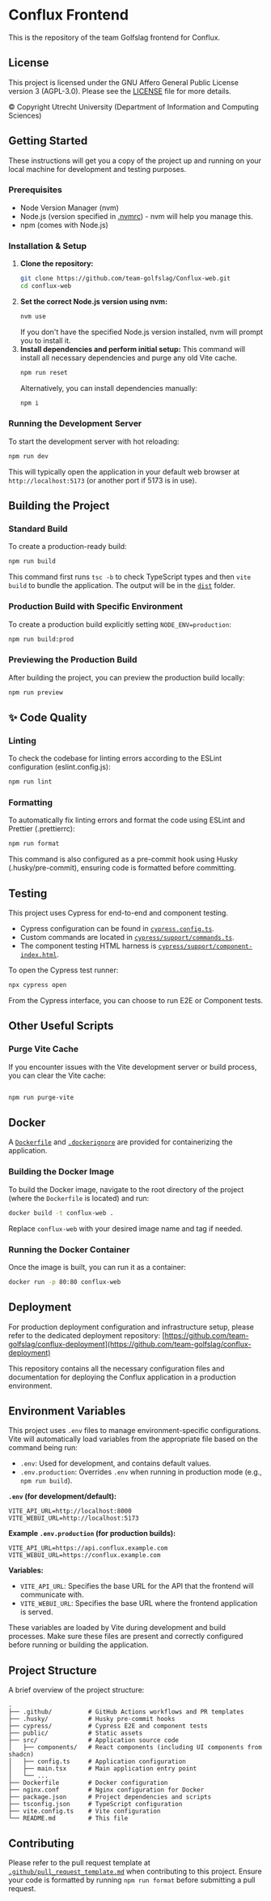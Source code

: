 # Conflux Frontend

This is the repository of the team Golfslag frontend for Conflux.

## License

This project is licensed under the GNU Affero General Public License version 3 (AGPL-3.0). Please see the [LICENSE](LICENSE) file for more details.

© Copyright Utrecht University (Department of Information and Computing Sciences)

## Getting Started

These instructions will get you a copy of the project up and running on your local machine for development and testing purposes.

### Prerequisites

- Node Version Manager (nvm)
- Node.js (version specified in [.nvmrc](.nvmrc)) - nvm will help you manage this.
- npm (comes with Node.js)

### Installation & Setup

1.  **Clone the repository:**
    ```sh
    git clone https://github.com/team-golfslag/Conflux-web.git
    cd conflux-web
    ```
2.  **Set the correct Node.js version using nvm:**
    ```sh
    nvm use
    ```
    If you don't have the specified Node.js version installed, nvm will prompt you to install it.
3.  **Install dependencies and perform initial setup:**
    This command will install all necessary dependencies and purge any old Vite cache.
    ```sh
    npm run reset
    ```
    Alternatively, you can install dependencies manually:
    ```sh
    npm i
    ```

### Running the Development Server

To start the development server with hot reloading:

```sh
npm run dev
```

This will typically open the application in your default web browser at `http://localhost:5173` (or another port if 5173 is in use).

## Building the Project

### Standard Build

To create a production-ready build:

```sh
npm run build
```

This command first runs `tsc -b` to check TypeScript types and then `vite build` to bundle the application. The output will be in the [`dist`](dist) folder.

### Production Build with Specific Environment

To create a production build explicitly setting `NODE_ENV=production`:

```sh
npm run build:prod
```

### Previewing the Production Build

After building the project, you can preview the production build locally:

```sh
npm run preview
```

## ✨ Code Quality

### Linting

To check the codebase for linting errors according to the ESLint configuration (eslint.config.js):

```sh
npm run lint
```

### Formatting

To automatically fix linting errors and format the code using ESLint and Prettier (.prettierrc):

```sh
npm run format
```

This command is also configured as a pre-commit hook using Husky (.husky/pre-commit), ensuring code is formatted before committing.

## Testing

This project uses Cypress for end-to-end and component testing.

- Cypress configuration can be found in [`cypress.config.ts`](cypress.config.ts).
- Custom commands are located in [`cypress/support/commands.ts`](cypress/support/commands.ts).
- The component testing HTML harness is [`cypress/support/component-index.html`](cypress/support/component-index.html).

To open the Cypress test runner:

```sh
npx cypress open
```

From the Cypress interface, you can choose to run E2E or Component tests.

## Other Useful Scripts

### Purge Vite Cache

If you encounter issues with the Vite development server or build process, you can clear the Vite cache:

```sh

npm run purge-vite
```

## Docker

A [`Dockerfile`](Dockerfile) and [`.dockerignore`](.dockerignore) are provided for containerizing the application.

### Building the Docker Image

To build the Docker image, navigate to the root directory of the project (where the `Dockerfile` is located) and run:

```sh
docker build -t conflux-web .
```

Replace `conflux-web` with your desired image name and tag if needed.

### Running the Docker Container

Once the image is built, you can run it as a container:

```sh
docker run -p 80:80 conflux-web
```

## Deployment

For production deployment configuration and infrastructure setup, please refer to the dedicated deployment repository:
[https://github.com/team-golfslag/conflux-deployment](https://github.com/team-golfslag/conflux-deployment)

This repository contains all the necessary configuration files and documentation for deploying the Conflux application in a production environment.

## Environment Variables

This project uses `.env` files to manage environment-specific configurations. Vite will automatically load variables from the appropriate file based on the command being run:

- `.env`: Used for development, and contains default values.
- `.env.production`: Overrides `.env` when running in production mode (e.g., `npm run build`).

**`.env` (for development/default):**

```env
VITE_API_URL=http://localhost:8000
VITE_WEBUI_URL=http://localhost:5173
```

**Example `.env.production` (for production builds):**

```env
VITE_API_URL=https://api.conflux.example.com
VITE_WEBUI_URL=https://conflux.example.com
```

**Variables:**

- `VITE_API_URL`: Specifies the base URL for the API that the frontend will communicate with.
- `VITE_WEBUI_URL`: Specifies the base URL where the frontend application is served.

These variables are loaded by Vite during development and build processes. Make sure these files are present and correctly configured before running or building the application.

## Project Structure

A brief overview of the project structure:

```
.
├── .github/          # GitHub Actions workflows and PR templates
├── .husky/           # Husky pre-commit hooks
├── cypress/          # Cypress E2E and component tests
├── public/           # Static assets
├── src/              # Application source code
│   ├── components/   # React components (including UI components from shadcn)
│   ├── config.ts     # Application configuration
│   ├── main.tsx      # Main application entry point
│   └── ...
├── Dockerfile        # Docker configuration
├── nginx.conf        # Nginx configuration for Docker
├── package.json      # Project dependencies and scripts
├── tsconfig.json     # TypeScript configuration
├── vite.config.ts    # Vite configuration
└── README.md         # This file
```

## Contributing

Please refer to the pull request template at [`.github/pull_request_template.md`](.github/pull_request_template.md) when contributing to this project. Ensure your code is formatted by running `npm run format` before submitting a pull request.
